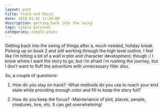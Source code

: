 ```yaml
---
layout: post
title: Track and Focus
date: 2018-01-02 11:26:00
description: getting back into the swing
tags: simple personal
categories: simple-posts
---
```



Getting back into the swing of things after a, much needed, holiday break. Picking up on book 2 and still working through the high level outline. I feel like I’m hitting a bit of a wall in plot and character development, though :/ I know where I want the story to go, but i’m afraid i’m rushing the journey, but I don’t want to fluff the adventure with unnecessary filler also.

So, a couple of questions:

1) How do you stay on track?
-What methods do you use to reach your end state while providing enough color and fill to keep the story full?

2) How do you keep the focus?
-Maintenance of plot, places, people, creatures, lore, etc. It can get overwhelming!